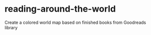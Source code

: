 # reading-around-the-world
Create a colored world map based on finished books from Goodreads library

